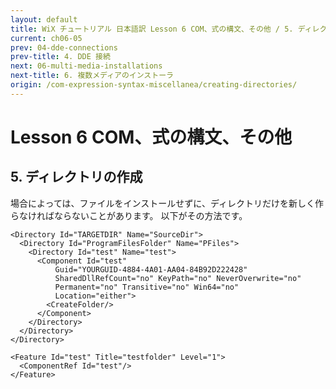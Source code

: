 ```yaml
---
layout: default
title: WiX チュートリアル 日本語訳 Lesson 6 COM、式の構文、その他 / 5. ディレクトリの作成
current: ch06-05
prev: 04-dde-connections
prev-title: 4. DDE 接続
next: 06-multi-media-installations
next-title: 6. 複数メディアのインストーラ
origin: /com-expression-syntax-miscellanea/creating-directories/
---
```

#  Lesson 6 COM、式の構文、その他

## 5. ディレクトリの作成

場合によっては、ファイルをインストールせずに、ディレクトリだけを新しく作らなければならないことがあります。
以下がその方法です。

    <Directory Id="TARGETDIR" Name="SourceDir">
      <Directory Id="ProgramFilesFolder" Name="PFiles">
        <Directory Id="test" Name="test">
          <Component Id="test"
              Guid="YOURGUID-4884-4A01-AA04-84B92D222428"
              SharedDllRefCount="no" KeyPath="no" NeverOverwrite="no"
              Permanent="no" Transitive="no" Win64="no"
              Location="either">
            <CreateFolder/>
          </Component>
        </Directory>
      </Directory>
    </Directory>
    
    <Feature Id="test" Title="testfolder" Level="1">
      <ComponentRef Id="test"/>
    </Feature>